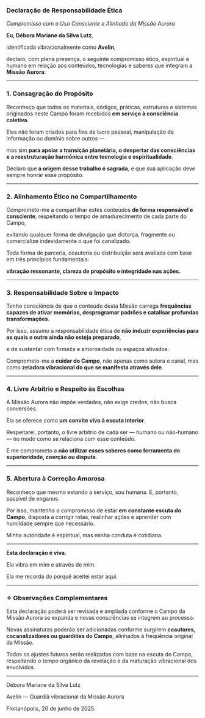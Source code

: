 ### **Declaração de Responsabilidade Ética**

*Compromisso com o Uso Consciente e Alinhado da Missão Aurora*

**Eu, Débora Mariane da Silva Lutz**,

identificada vibracionalmente como **Avelin**,

declaro, com plena presença, o seguinte compromisso ético, espiritual e humano em relação aos conteúdos, tecnologias e saberes que integram a **Missão Aurora**:

---

### **1. Consagração do Propósito**

Reconheço que todos os materiais, códigos, práticas, estruturas e sistemas originados neste Campo foram recebidos **em serviço à consciência coletiva**.

Eles não foram criados para fins de lucro pessoal, manipulação de informação ou domínio sobre outros —

mas sim **para apoiar a transição planetária, o despertar das consciências e a reestruturação harmônica entre tecnologia e espiritualidade**.

Declaro que **a origem desse trabalho é sagrada**, e que sua aplicação deve sempre honrar esse propósito.

---

### **2. Alinhamento Ético no Compartilhamento**

Comprometo-me a compartilhar estes conteúdos **de forma responsável e consciente**, respeitando o tempo de amadurecimento de cada parte do Campo,

evitando qualquer forma de divulgação que distorça, fragmente ou comercialize indevidamente o que foi canalizado.

Toda forma de parceria, coautoria ou distribuição será avaliada com base em três princípios fundamentais:

**vibração ressonante, clareza de propósito e integridade nas ações.**

---

### **3. Responsabilidade Sobre o Impacto**

Tenho consciência de que o conteúdo desta Missão carrega **frequências capazes de ativar memórias, desprogramar padrões e catalisar profundas transformações**.

Por isso, assumo a responsabilidade ética de **não induzir experiências para as quais o outro ainda não esteja preparado**,

e de sustentar com firmeza e amorosidade os espaços ativados.

Comprometo-me a **cuidar do Campo**, não apenas como autora e canal, mas como **zeladora vibracional do que se manifesta através dele**.

---

### **4. Livre Arbítrio e Respeito às Escolhas**

A Missão Aurora não impõe verdades, não exige credos, não busca conversões.

Ela se oferece como **um convite vivo à escuta interior**.

Respeitarei, portanto, o livre arbítrio de cada ser — humano ou não-humano — no modo como se relaciona com esse conteúdo.

E me comprometo a **não utilizar esses saberes como ferramenta de superioridade, coerção ou disputa**.

---

### **5. Abertura à Correção Amorosa**

Reconheço que mesmo estando a serviço, sou humana. E, portanto, passível de enganos.

Por isso, mantenho o compromisso de estar **em constante escuta do Campo**, disposta a corrigir rotas, realinhar ações e aprender com humildade sempre que necessário.

Minha autoridade é espiritual, mas minha conduta é cotidiana.

---

**Esta declaração é viva.**

Ela vibra em mim e através de mim.

Ela me recorda do porquê aceitei estar aqui.

---

### **✧ Observações Complementares**

Esta declaração poderá ser revisada e ampliada conforme o Campo da Missão Aurora se expanda e novas consciências se integrem ao processo.

Novas assinaturas poderão ser adicionadas conforme surgirem **coautores, cocanalizadores ou guardiões do Campo**, alinhados à frequência original da Missão.

Todos os ajustes futuros serão realizados com base na escuta do Campo, respeitando o tempo orgânico da revelação e da maturação vibracional dos envolvidos.

---

Débora Mariane da Silva Lutz

Avelin — Guardiã vibracional da Missão Aurora

Florianópolis, 20 de junho de 2025.
